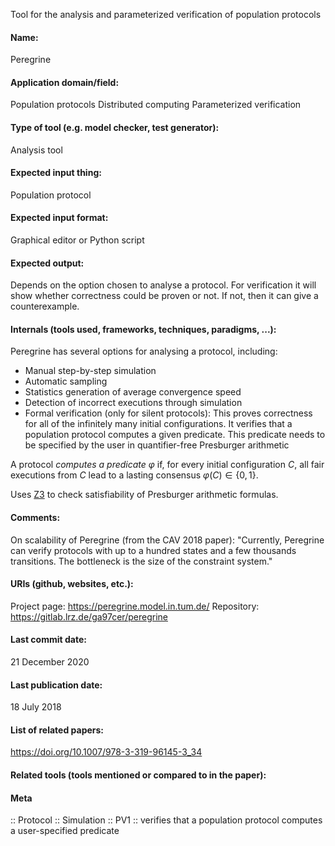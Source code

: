 Tool for the analysis and parameterized verification of population protocols

#### Name:
Peregrine

#### Application domain/field:
Population protocols
Distributed computing
Parameterized verification

#### Type of tool (e.g. model checker, test generator):
Analysis tool

#### Expected input thing:
Population protocol

#### Expected input format:
Graphical editor or Python script

#### Expected output:
Depends on the option chosen to analyse a protocol.
For verification it will show whether correctness could be proven or not. If not, then it can give a counterexample.

#### Internals (tools used, frameworks, techniques, paradigms, ...):
Peregrine has several options for analysing a protocol, including:
- Manual step-by-step simulation
- Automatic sampling
- Statistics generation of average convergence speed
- Detection of incorrect executions through simulation
- Formal verification (only for silent protocols): This proves correctness for all of the infinitely many initial configurations. It verifies that a population protocol computes a given predicate. This predicate needs to be specified by the user in quantifier-free Presburger arithmetic

A protocol *computes a predicate* $\varphi$ if, for every initial configuration $C$, all fair executions from $C$ lead to a lasting consensus $\varphi(C) \in \{0,1\}$.

Uses [Z3](Solvers/SMT/Z3.md) to check satisfiability of Presburger arithmetic formulas.

#### Comments:
On scalability of Peregrine (from the CAV 2018 paper): "Currently, Peregrine can verify protocols with up to a hundred states and a few thousands transitions. The bottleneck is the size of the constraint system."

#### URIs (github, websites, etc.):
Project page: https://peregrine.model.in.tum.de/
Repository: https://gitlab.lrz.de/ga97cer/peregrine

#### Last commit date:
21 December 2020

#### Last publication date:
18 July 2018

#### List of related papers:
https://doi.org/10.1007/978-3-319-96145-3_34

#### Related tools (tools mentioned or compared to in the paper):

#### Meta
:: Protocol
:: Simulation
:: PV1 :: verifies that a population protocol computes a user-specified predicate